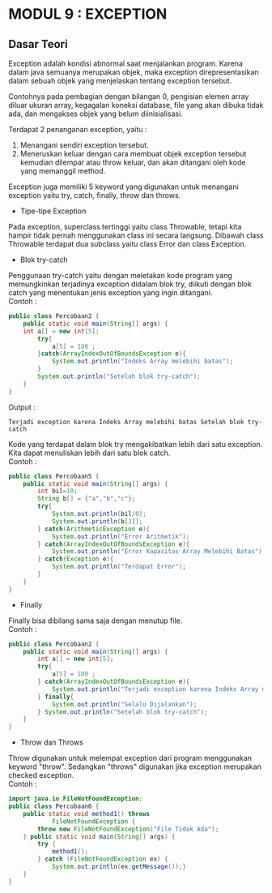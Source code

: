 # MODUL 9 : EXCEPTION

## Dasar Teori

Exception adalah kondisi abnormal saat menjalankan program. Karena dalam java semuanya merupakan objek, maka exception direpresentasikan dalam sebuah objek yang menjelaskan tentang exception tersebut.

Contohnya pada pembagian dengan bilangan 0, pengisian elemen array diluar ukuran array, kegagalan koneksi database, file yang akan dibuka tidak ada, dan mengakses objek yang belum diinisialisasi.

Terdapat 2 penanganan exception, yaitu :
1. Menangani sendiri exception tersebut.
2. Meneruskan keluar dengan cara membuat objek exception tersebut kemudian dilempar atau throw keluar, dan akan ditangani oleh kode yang memanggil method.

Exception juga memiliki 5 keyword yang digunakan untuk menangani exception yaitu try, catch, finally, throw dan throws.

* Tipe-tipe Exception

Pada exception, superclass tertinggi yaitu class Throwable,
tetapi kita hampir tidak pernah menggunakan class ini secara langsung.
Dibawah class Throwable terdapat dua subclass yaitu class Error dan
class Exception.

* Blok try-catch

Penggunaan try-catch yaitu dengan meletakan kode program yang memungkinkan terjadinya exception didalam blok
try, diikuti dengan blok catch yang menentukan jenis exception yang
ingin ditangani.\
Contoh :
```java
public class Percobaan2 {
    public static void main(String[] args) { 
    int a[] = new int[5];
        try{
            a[5] = 100 ;
        }catch(ArrayIndexOutOfBoundsException e){
            System.out.println("Indeks Array melebihi batas");
        }
        System.out.println("Setelah blok try-catch"); 
    }
}
```
Output :
```
Terjadi exception karena Indeks Array melebihi batas Setelah blok try-catch
```
Kode yang terdapat dalam blok try mengakibatkan lebih dari satu exception. Kita dapat menuliskan lebih dari satu blok catch.\
Contoh :
```java
public class Percobaan5 {
    public static void main(String[] args) {
        int bil=10;
        String b[] = {"a","b","c"};
        try{
            System.out.println(bil/0);
            System.out.println(b[3]);
        } catch(ArithmeticException e){
            System.out.println("Error Aritmetik");
        } catch(ArrayIndexOutOfBoundsException e){
            System.out.println("Error Kapasitas Array Melebihi Batas");
        } catch(Exception e){
            System.out.println("Terdapat Error");
        }
    }
}
```

* Finally

Finally bisa dibilang sama saja dengan menutup file.\
Contoh :
```java
public class Percobaan2 {
    public static void main(String[] args) {
        int a[] = new int[5];
        try{
            a[5] = 100 ;
        } catch(ArrayIndexOutOfBoundsException e){
            System.out.println("Terjadi exception karena Indeks Array melebihi batas");
        } finally{
            System.out.println("Selalu Dijalankan");
        } System.out.println("Setelah blok try-catch");
    }
}
```

* Throw dan Throws

Throw digunakan untuk melempat exception dari program menggunakan keyword "throw". Sedangkan "throws" digunakan jika exception merupakan checked exception.\
Contoh :
```java
import java.io.FileNotFoundException;
public class Percobaan6 {
    public static void method1() throws
            FileNotFoundException { 
        throw new FileNotFoundException("File Tidak Ada");
    } public static void main(String[] args) {
        try {
            method1(); 
        } catch (FileNotFoundException ex) {
            System.out.println(ex.getMessage());}
    }
}
```
